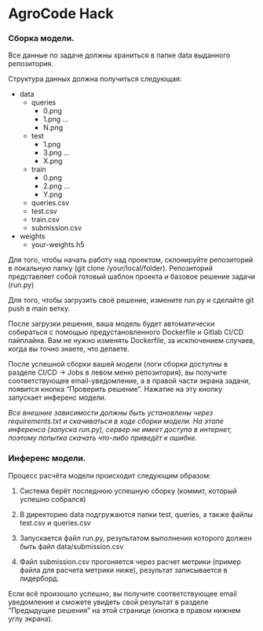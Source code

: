 # AgroCode Hack

### Сборка модели.

Все данные по задаче должны храниться в папке data выданного репозитория.

Структура данных должна получиться следующая:

- data
    - queries
        - 0.png
        - 1.png
        …
        - N.png
    - test
        - 1.png
        - 3.png
        …
        - X.png
    - train
        - 0.png
        - 2.png
        …
        - Y.png
    - queries.csv
    - test.csv
    - train.csv
    - submission.csv
- weights
    - your-weights.h5

Для того, чтобы начать работу над проектом, склонируйте репозиторий в локальную папку (git clone <your repo URL> /your/local/folder). Репозиторий представляет собой готовый шаблон проекта и базовое решение задачи (run.py)

Для того, чтобы загрузить своё решение, измените run.py и сделайте git push в main ветку. 

После загрузки решения, ваша модель будет автоматически собираться с помощью предустановленного Dockerfile и Gitlab CI/CD пайплайна. Вам не нужно изменять Dockerfile, за исключением случаев, когда вы точно знаете, что делаете.

После успешной сборки вашей модели (логи сборки доступны в разделе CI/CD -> Jobs в левом меню репозитория), вы получите соответствующее email-уведомление, а в правой части экрана задачи, появится кнопка “Проверить решение”. Нажатие на эту кнопку запускает инференс модели.

_Все внешние зависимости должны быть установлены через requirements.txt и скачиваться в ходе сборки модели. На этапе инференса (запуска run.py), сервер не имеет доступа в интернет, поэтому попытка скачать что-либо приведёт к ошибке._

### Инференс модели.

Процесс расчёта модели происходит следующим образом:

1. Система берёт последнюю успешную сборку (коммит, который успешно собрался)

2. В директорию data подгружаются папки test, queries, а также файлы test.csv и queries.csv

3. Запускается файл run.py, результатом выполнения которого должен быть файл data/submission.csv 

4. Файл submission.csv прогоняется через расчет метрики (пример файла для расчета метрики ниже), результат записывается в лидерборд.

Если всё произошло успешно, вы получите соответствующее email уведомление и сможете увидеть свой результат в разделе “Предыдущие решения” на этой странице (кнопка в правом нижнем углу экрана).

